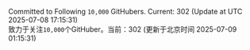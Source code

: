 Committed to Following `10,000` GitHubers. Current: <!-- FOLLOWING_COUNT -->302<!-- FOLLOWING_COUNT --> (Update at UTC <!-- LAST_UPDATED -->2025-07-08 17:15:31<!-- LAST_UPDATED -->)<br>
致力于关注`10,000`个GitHuber。当前：<!-- FOLLOWING_COUNT -->302<!-- FOLLOWING_COUNT --> (更新于北京时间 <!-- LAST_UPDATED_CST -->2025-07-09 01:15:31<!-- LAST_UPDATED_CST -->)
